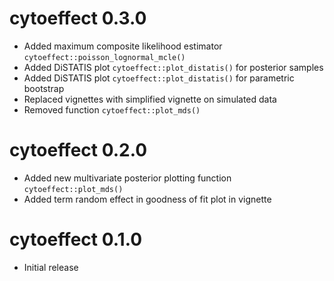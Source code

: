 # cytoeffect 0.3.0

* Added maximum composite likelihood estimator ``cytoeffect::poisson_lognormal_mcle()``
* Added DiSTATIS plot `cytoeffect::plot_distatis()` for posterior samples
* Added DiSTATIS plot `cytoeffect::plot_distatis()` for parametric bootstrap
* Replaced vignettes with simplified vignette on simulated data
* Removed function `cytoeffect::plot_mds()`

# cytoeffect 0.2.0

* Added new multivariate posterior plotting function `cytoeffect::plot_mds()`
* Added term random effect in goodness of fit plot in vignette

# cytoeffect 0.1.0

* Initial release
